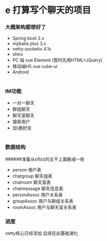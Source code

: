 # e 打算写个聊天的项目

### 大概架构都想好了

* Spring boot 2.x
* mybatis plus 3.x
* netty-socketio 4.1x
* shiro
* PC 端 vue Element (暂时先用HTML+JQuery)
* 移动端H5 vue cube-ui 
* Android
#
### IM功能
* 一对一聊天
* 群组聊天 
* 聊天室聊天
* 搜索用户
* 加\删好友
#
### 数据结构
######准备从ofbiz的主干上面删减一些
* person 用户表
* chatgroup 聊天组表
* chatroom 聊天室表
* chatmessage 聊天信息表
* personAssoc 用户关系表
* groupAssoc 用户与群组关系表
* roomAssoc 用户与聊天室关系表

### 进度
netty核心已经添加 后续在此基础演化
